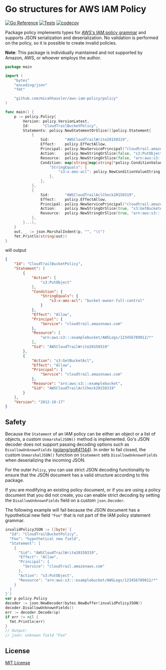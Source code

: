 # Go structures for AWS IAM Policy

[![Go Reference](https://pkg.go.dev/badge/github.com/micahhausler/aws-iam-policy.svg)](https://pkg.go.dev/github.com/micahhausler/aws-iam-policy)
[![Tests](https://github.com/micahhausler/aws-iam-policy/actions/workflows/test.yml/badge.svg)](https://github.com/micahhausler/aws-iam-policy/actions/workflows/test.yml)
[![codecov](https://codecov.io/gh/micahhausler/aws-iam-policy/branch/main/graph/badge.svg)](https://codecov.io/gh/micahhausler/aws-iam-policy)

Package policy implements types for [AWS's IAM policy grammar] and supports JSON serialization and deserialization.
No validation is performed on the policy, so it is possible to create invalid policies.

**Note**: This package is individually maintained and not supported by Amazon, AWS, or whoever employs the author.

[AWS's IAM policy grammar]: https://docs.aws.amazon.com/IAM/latest/UserGuide/reference_policies_grammar.html

```go
package main

import (
	"bytes"
	"encoding/json"
	"fmt"

	"github.com/micahhausler/aws-iam-policy/policy"
)

func main() {
	p := policy.Policy{
		Version: policy.VersionLatest,
		Id:      "CloudTrailBucketPolicy",
		Statements: policy.NewStatementOrSlice([]policy.Statement{
			{
				Sid:       "AWSCloudTrailWrite20150319",
				Effect:    policy.EffectAllow,
				Principal: policy.NewServicePrincipal("cloudtrail.amazonaws.com"),
				Action:    policy.NewStringOrSlice(false, "s3:PutObject"),
				Resource:  policy.NewStringOrSlice(false, "arn:aws:s3:::examplebucket/AWSLogs/123456789012/*"),
				Condition: map[string]map[string]*policy.ConditionValue{
					"StringEquals": {
						"s3:x-amz-acl": policy.NewConditionValueString(true, "bucket-owner-full-control"),
					},
				},
			},
			{
				Sid:       "AWSCloudTrailAclCheck20150319",
				Effect:    policy.EffectAllow,
				Principal: policy.NewServicePrincipal("cloudtrail.amazonaws.com"),
				Action:    policy.NewStringOrSlice(true, "s3:GetBucketAcl"),
				Resource:  policy.NewStringOrSlice(true, "arn:aws:s3:::examplebucket"),
			},
		}...),
	}
	out, _ := json.MarshalIndent(p, "", "\t")
	fmt.Println(string(out))
}
```
will output
```json
{
	"Id": "CloudTrailBucketPolicy",
	"Statement": [
		{
			"Action": [
				"s3:PutObject"
			],
			"Condition": {
				"StringEquals": {
					"s3:x-amz-acl": "bucket-owner-full-control"
				}
			},
			"Effect": "Allow",
			"Principal": {
				"Service": "cloudtrail.amazonaws.com"
			},
			"Resource": [
				"arn:aws:s3:::examplebucket/AWSLogs/123456789012/*"
			],
			"Sid": "AWSCloudTrailWrite20150319"
		},
		{
			"Action": "s3:GetBucketAcl",
			"Effect": "Allow",
			"Principal": {
				"Service": "cloudtrail.amazonaws.com"
			},
			"Resource": "arn:aws:s3:::examplebucket",
			"Sid": "AWSCloudTrailAclCheck20150319"
		}
	],
	"Version": "2012-10-17"
}
```

## Safety

Because the `Statement` of an IAM policy can be either an object or a list of
objects, a custom `UnmarshalJSON()` method is implemented. Go's JSON decoder
does not support passing decoding options such as `DisallowUnknownFields`
([golang/go#41144]). In order to fail closed, the custom `UnmarshalJSON()`
function on `Statement` sets `DisallowUnknownFields` when deserializing the
incoming JSON.

[golang/go#41144]: https://github.com/golang/go/issues/41144

For the outer `Policy`, you can use strict JSON decoding functionality to
ensure that the JSON document has a valid structure according to this package.

If you are modifying an existing policy document, or if you are using a policy
document that you did not create, you can enable strict decoding by setting the
`DisallowUnknownFields` field on a custom `json.Decoder`.

The following example will fail because the JSON document has a hypothetical
new field `"Foo"` that is not part of the IAM policy statement grammar.

```go
invalidPolicyJSON := []byte(`{
  "Id": "CloudTrailBucketPolicy",
  "Foo": "hypothetical new field",
  "Statement": [
    {
      "Sid": "AWSCloudTrailWrite20150319",
      "Effect": "Allow",
      "Principal": {
        "Service": "cloudtrail.amazonaws.com"
      },
      "Action": "s3:PutObject",
      "Resource": "arn:aws:s3:::examplebucket/AWSLogs/123456789012/*"
    }
  ]
}`)
var p policy.Policy
decoder := json.NewDecoder(bytes.NewBuffer(invalidPolicyJSON))
decoder.DisallowUnknownFields()
err := decoder.Decode(&p)
if err != nil {
  fmt.Println(err)
}
// Output:
// json: unknown field "Foo"
```

## License

[MIT License](LICENSE)
